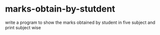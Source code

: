 # marks-obtain-by-stutdent
write a program to show the marks obtained by student in five subject and print subject wise
